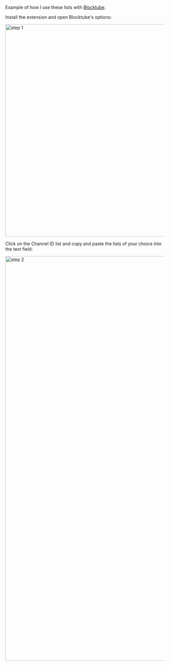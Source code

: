 Example of how I use these lists with [Blocktube](https://chromewebstore.google.com/detail/blocktube/bbeaicapbccfllodepmimpkgecanonai?hl=en-US).

Install the extension and open Blocktube's options:

<img width="591" height="669" alt="step 1" src="https://github.com/user-attachments/assets/169f3d69-d7b5-43e1-9401-8d0883c51167" />

Click on the Channel ID list and copy and paste the lists of your choice into the text field:

<img width="1158" height="1275" alt="step 2" src="https://github.com/user-attachments/assets/9adfc5e0-070a-41da-9f26-93f8521ae4b0" />
